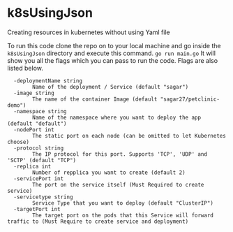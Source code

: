 # k8sUsingJson
Creating resources in kubernetes without using Yaml file

To run this code clone the repo on to your local machine and go inside the `k8sUsingJson` directory and execute this command.
`go run main.go`
It will show you all the flags which you can pass to run the code. Flags are also listed below.
```
  -deploymentName string
        Name of the deployment / Service (default "sagar")
  -image string
        The name of the container Image (default "sagar27/petclinic-demo")
  -namespace string
        Name of the namespace where you want to deploy the app (default "default")
  -nodePort int
        The static port on each node (can be omitted to let Kubernetes choose)
  -protocol string
        The IP protocol for this port. Supports 'TCP', 'UDP' and 'SCTP' (default "TCP")
  -replica int
        Number of repplica you want to create (default 2)
  -servicePort int
        The port on the service itself (Must Required to create service)
  -servicetype string
        Service Type that you want to deploy (default "ClusterIP")
  -targetPort int
        The target port on the pods that this Service will forward traffic to (Must Require to create service and deployment)
```